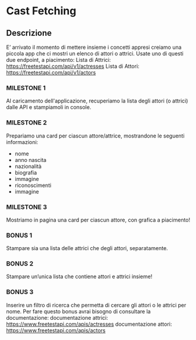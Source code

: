 # Cast Fetching
## Descrizione
E’ arrivato il momento di mettere insieme i concetti appresi creiamo una piccola app che ci mostri un elenco di attori o attrici.
Usate uno di questi due endpoint, a piacimento:
Lista di Attrici:   https://freetestapi.com/api/v1/actresses
Lista di Attori:  https://freetestapi.com/api/v1/actors
### MILESTONE 1
Al caricamento dell'applicazione, recuperiamo la lista degli attori (o attrici) dalle API e stampiamoli in console.
### MILESTONE 2
Prepariamo una card per ciascun attore/attrice, mostrandone le seguenti informazioni:
- nome
- anno nascita
- nazionalità
- biografia
- immagine
- riconoscimenti
- immagine
###  MILESTONE 3
Mostriamo in pagina una card per ciascun attore, con grafica a piacimento!
### BONUS 1
Stampare sia una lista delle attrici che degli attori, separatamente.
### BONUS 2
Stampare un’unica lista che contiene attori e attrici insieme!
### BONUS 3
Inserire un filtro di ricerca che permetta di cercare gli attori o le attrici per nome.
Per fare questo bonus avrai bisogno di consultare la documentazione:
documentazione attrici: https://www.freetestapi.com/apis/actresses
documentazione attori: https://www.freetestapi.com/apis/actors
